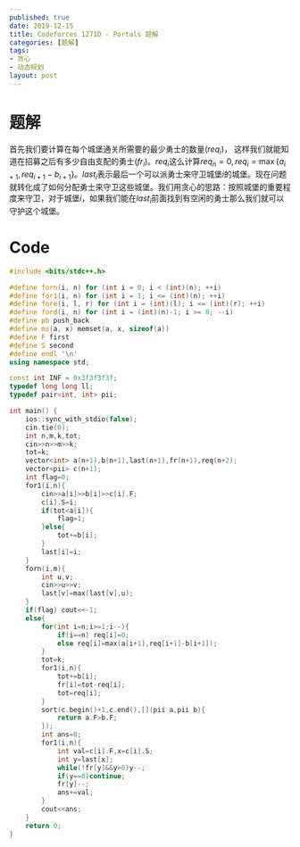 ```yaml
---
published: true
date: 2019-12-15
title: Codeforces 1271D - Portals 题解
categories: [题解]
tags: 
- 贪心
- 动态规划
layout: post
---
```

<!--more-->
# 题解

首先我们要计算在每个城堡通关所需要的最少勇士的数量($req_i$)， 这样我们就能知道在招募之后有多少自由支配的勇士($fr_i$)。$req_i$这么计算$req_n = 0, req_i = \max \{ a_{i+1} , req_{i+1} - b_{i+1} \}$。$last_i$表示最后一个可以派勇士来守卫城堡$i$的城堡。现在问题就转化成了如何分配勇士来守卫这些城堡。我们用贪心的思路：按照城堡的重要程度来守卫，对于城堡$i$，如果我们能在$last_i$前面找到有空闲的勇士那么我们就可以守护这个城堡。

# Code
```cpp
#include <bits/stdc++.h>

#define forn(i, n) for (int i = 0; i < (int)(n); ++i)
#define for1(i, n) for (int i = 1; i <= (int)(n); ++i)
#define fore(i, l, r) for (int i = (int)(l); i <= (int)(r); ++i)
#define ford(i, n) for (int i = (int)(n)-1; i >= 0; --i)
#define pb push_back
#define ms(a, x) memset(a, x, sizeof(a))
#define F first
#define S second
#define endl '\n'
using namespace std;

const int INF = 0x3f3f3f3f;
typedef long long ll;
typedef pair<int, int> pii;

int main() {
    ios::sync_with_stdio(false);
    cin.tie(0);
	int n,m,k,tot;
    cin>>n>>m>>k;
    tot=k;
    vector<int> a(n+1),b(n+1),last(n+1),fr(n+1),req(n+2);
    vector<pii> c(n+1);
    int flag=0;
    for1(i,n){
        cin>>a[i]>>b[i]>>c[i].F;
        c[i].S=i;
        if(tot<a[i]){
            flag=1;
        }else{
            tot+=b[i];
        }
        last[i]=i;
    }
    forn(i,m){
        int u,v;
        cin>>u>>v;
        last[v]=max(last[v],u);
    }
    if(flag) cout<<-1;
    else{
        for(int i=n;i>=1;i--){
            if(i==n) req[i]=0;
            else req[i]=max(a[i+1],req[i+1]-b[i+1]);
        }
        tot=k;
        for1(i,n){
            tot+=b[i];
            fr[i]=tot-req[i];
            tot=req[i];
        }
        sort(c.begin()+1,c.end(),[](pii a,pii b){
            return a.F>b.F;
        });
        int ans=0;
        for1(i,n){
            int val=c[i].F,x=c[i].S;
            int y=last[x];
            while(!fr[y]&&y>0)y--;
            if(y==0)continue;
            fr[y]--;
            ans+=val; 
        }
        cout<<ans;
    }
    return 0;
}
```
